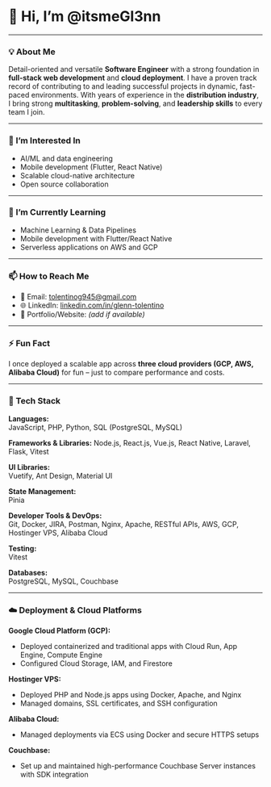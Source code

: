 # 👋 Hi, I’m @itsmeGl3nn

---

### 💡 About Me

Detail-oriented and versatile **Software Engineer** with a strong foundation in **full-stack web development** and **cloud deployment**. I have a proven track record of contributing to and leading successful projects in dynamic, fast-paced environments. With years of experience in the **distribution industry**, I bring strong **multitasking**, **problem-solving**, and **leadership skills** to every team I join.

---

### 👀 I’m Interested In
- AI/ML and data engineering
- Mobile development (Flutter, React Native)
- Scalable cloud-native architecture
- Open source collaboration

---

### 🌱 I’m Currently Learning
- Machine Learning & Data Pipelines
- Mobile development with Flutter/React Native
- Serverless applications on AWS and GCP

---


### 📫 How to Reach Me
- 📧 Email: tolentinog945@gmail.com
- 🌐 LinkedIn: [linkedin.com/in/glenn-tolentino](https://www.linkedin.com/in/glenn-tolentino/)
- 💼 Portfolio/Website: *(add if available)*

---

### ⚡ Fun Fact
I once deployed a scalable app across **three cloud providers (GCP, AWS, Alibaba Cloud)** for fun – just to compare performance and costs.

---

### 🧰 Tech Stack

**Languages:**  
JavaScript, PHP, Python, SQL (PostgreSQL, MySQL)

**Frameworks & Libraries:**
Node.js, React.js, Vue.js, React Native, Laravel, Flask, Vitest

**UI Libraries:**  
Vuetify, Ant Design, Material UI

**State Management:**  
Pinia

**Developer Tools & DevOps:**  
Git, Docker, JIRA, Postman, Nginx, Apache, RESTful APIs, AWS, GCP, Hostinger VPS, Alibaba Cloud

**Testing:**  
Vitest

**Databases:**  
PostgreSQL, MySQL, Couchbase

---

### ☁️ Deployment & Cloud Platforms

**Google Cloud Platform (GCP):**
- Deployed containerized and traditional apps with Cloud Run, App Engine, Compute Engine
- Configured Cloud Storage, IAM, and Firestore

**Hostinger VPS:**
- Deployed PHP and Node.js apps using Docker, Apache, and Nginx
- Managed domains, SSL certificates, and SSH configuration

**Alibaba Cloud:**
- Managed deployments via ECS using Docker and secure HTTPS setups

**Couchbase:**
- Set up and maintained high-performance Couchbase Server instances with SDK integration
